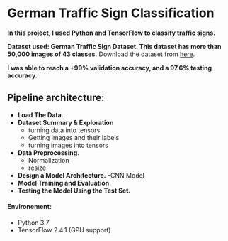 # German Traffic Sign Classification 
**In this project, I used Python and TensorFlow to classify traffic signs.**

**Dataset used: German Traffic Sign Dataset.
This dataset has more than 50,000 images of 43 classes.**
Download the dataset from [here](https://www.kaggle.com/meowmeowmeowmeowmeow/gtsrb-german-traffic-sign).

**I was able to reach a +99% validation accuracy, and a 97.6% testing accuracy.**

## Pipeline architecture:
- **Load The Data.**
- **Dataset Summary & Exploration**
    - turning data into tensors
    - Getting images and their labels
    - turning images into tensors
- **Data Preprocessing**.
    - Normalization
    - resize
- **Design a Model Architecture.**
   -CNN Model
- **Model Training and Evaluation.**
- **Testing the Model Using the Test Set.**

#### Environement:
-  Python 3.7
-  TensorFlow 2.4.1 (GPU support)

 
